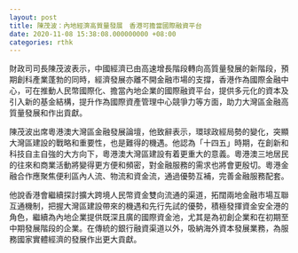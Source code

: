 ```yaml
---
layout: post
title: 陳茂波：內地經濟高質量發展　香港可擔當國際融資平台
date: 2020-11-08 15:38:08.000000000 +08:00
categories: rthk
---
```


財政司司長陳茂波表示，中國經濟已由高速增長階段轉向高質量發展的新階段，預期創科產業蓬勃的同時，經濟發展亦離不開金融市場的支撐，香港作為國際金融中心，可在推動人民幣國際化、擔當內地企業的國際融資平台，提供多元化的資本及引入新的基金結構，提升作為國際資產管理中心競爭力等方面，助力大灣區金融高質量發展和作出貢獻。

陳茂波出席粵港澳大灣區金融發展論壇，他致辭表示，環球政經局勢的變化，突顯大灣區建設的戰略和重要性，也是難得的機遇。他認為「十四五」時期，在創新和科技自主自強的大方向下，粵港澳大灣區建設有着更重大的意義。粵港澳三地居民的往來和商業活動將變得更方便和頻密，對金融服務的需求也將會更殷切。粵港金融合作應聚焦便利區內人流、物流和資金流，通過優勢互補，完善金融服務配套。

他說香港會繼續探討擴大跨境人民幣資金雙向流通的渠道，拓闊兩地金融市場互聯互通機制，把握大灣區建設帶來的機遇和先行先試的優勢，積極發揮資金安全港的角色，繼續為內地企業提供既深且廣的國際資金池，尤其是為初創企業和在初期至中期發展階段的企業。在傳統的銀行融資渠道以外，吸納海外資本發展業務，為服務國家實體經濟的發展作出更大貢獻。
